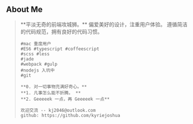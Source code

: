 ##	About Me

<blockquote>
	**平淡无奇的前端攻城狮。**
	偏爱美好的设计，注重用户体验。
	遵循简洁的代码规范，拥有良好的代码习惯。

	#mac 重度用户
	#ES6 #typescript #coffeescript
	#scss #less
	#jade
	#webpack #gulp
	#nodejs 入坑中
	#git

	**0. 对一切事物充满好奇心。**
	**1. 凡事怎么能不折腾。 **
	**2. Geeeeek 一点，再 Geeeeek 一点**

	欢迎交流 -- kj2046@outlook.com
	github: https://github.com/kyriejoshua

</blockquote>


